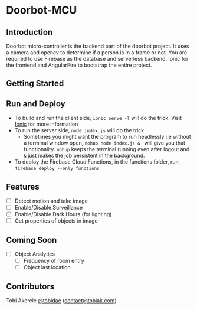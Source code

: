 # Doorbot-MCU

## Introduction
Doorbot micro-controller is the backend part of the doorbot project. It uses a camera and opencv to determine if a person is in a frame or not. You are required to use Firebase as the database and serverless backend, Ionic for the frontend and AngularFire to bootstrap the entire project. 

## Getting Started

## Run and Deploy
- To build and run the client side, `ionic serve -l` will do the trick. Visit [Ionic](ionicframework.com) for more information 
- To run the server side, `node index.js` will do the trick.
	- Sometimes you might want the program to run headlessly i.e without a terminal window open, `nohup node index.js & ` will give you that functionality. `nohup` keeps the terminal running even after logout and `&` just makes the job persistent in the background.
- To deploy the Firebase Cloud Functions, in the functions folder, run `firebase deploy --only functions`

## Features
- [ ] Detect motion and take image
- [ ] Enable/Disable Surveillance
- [ ] Enable/Disable Dark Hours (for lighting)
- [ ] Get properties of objects in image

## Coming Soon
- [ ] Object Analytics
	- [ ] Frequency of room entry
	- [ ] Object last location  

## Contributors
Tobi Akerele [@tobidae](https://tobiak.com) (contact@tobiak.com)
 

